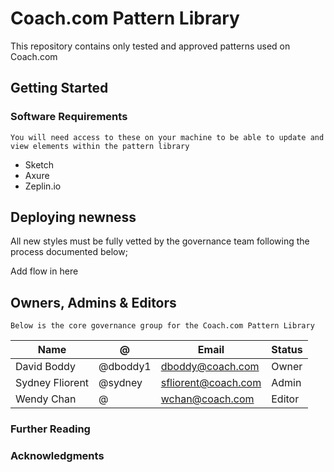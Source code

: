 # Coach.com Pattern Library
This repository contains only tested and approved patterns used on Coach.com

## Getting Started

### Software Requirements
```
You will need access to these on your machine to be able to update and view elements within the pattern library
```
* Sketch
* Axure
* Zeplin.io

## Deploying newness
All new styles must be fully vetted by the governance team following the process documented below;

Add flow in here

## Owners, Admins & Editors
```
Below is the core governance group for the Coach.com Pattern Library
```
| Name | @ | Email | Status |
| --- | --- | --- | --- |
| David Boddy | @dboddy1 | dboddy@coach.com | Owner |
| Sydney Fliorent | @sydney | sfliorent@coach.com | Admin |
| Wendy Chan | @ | wchan@coach.com | Editor |

### Further Reading

### Acknowledgments
